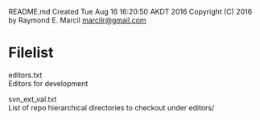 README.md
Created Tue Aug 16 16:20:50 AKDT 2016
Copyright (C) 2016 by Raymond E. Marcil <marcilr@gmail.com>


Filelist
========
editors.txt  
  Editors for development

svn_ext_val.txt  
  List of repo hierarchical directories to checkout under editors/

